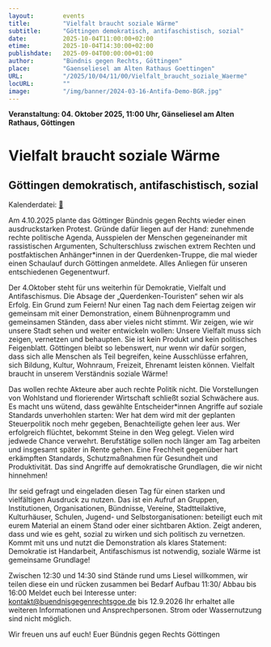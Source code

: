 ```yaml
---
layout:        events
title:         "Vielfalt braucht soziale Wärme"
subtitle:      "Göttingen demokratisch, antifaschistisch, sozial"
date:          2025-10-04T11:00:00+02:00
etime:         2025-10-04T14:30:00+02:00
publishdate:   2025-09-04T00:00:00+01:00
author:        "Bündnis gegen Rechts, Göttingen"
place:         "Gaenseliesel am Alten Rathaus Goettingen"
URL:           "/2025/10/04/11/00/Vielfalt_braucht_soziale_Waerme"
locURL:        ""
image:         "/img/banner/2024-03-16-Antifa-Demo-BGR.jpg"
---
```


**Veranstaltung: 04. Oktober 2025, 11:00 Uhr, Gänseliesel am Alten Rathaus, Göttingen**

Vielfalt braucht soziale Wärme
===========

Göttingen demokratisch, antifaschistisch, sozial
-----------


Kalenderdatei: [📆](/ics/2025-10-04_11-00_vielfalt_braucht_soziale_waerme.ics)

 Am 4.10.2025 plante das Göttinger Bündnis gegen Rechts wieder einen ausdruckstarken Protest. Gründe dafür liegen auf der Hand: zunehmende rechte politische Agenda, Ausspielen der Menschen gegeneinander mit rassistischen Argumenten, Schulterschluss zwischen extrem Rechten und postfaktischen Anhänger*innen in der Querdenken-Truppe, die mal wieder einen Schaulauf durch Göttingen anmeldete. Alles Anliegen für unseren entschiedenen Gegenentwurf.
 
Der 4.Oktober steht für uns weiterhin für Demokratie, Vielfalt und Antifaschismus. Die Absage der „Querdenken-Touristen“ sehen wir als Erfolg. Ein Grund zum Feiern! Nur einen Tag nach dem Feiertag zeigen wir gemeinsam mit einer Demonstration, einem Bühnenprogramm und gemeinsamen Ständen, dass aber vieles nicht stimmt. Wir zeigen, wie wir unsere Stadt sehen und weiter entwickeln wollen: Unsere Vielfalt muss sich zeigen, vernetzen und behaupten. Sie ist kein Produkt und kein politisches Feigenblatt. Göttingen bleibt so lebenswert, nur wenn wir dafür sorgen, dass sich alle Menschen als Teil begreifen, keine Ausschlüsse erfahren, sich Bildung, Kultur, Wohnraum, Freizeit, Ehrenamt leisten können. Vielfalt braucht in unserem Verständnis soziale Wärme! 
 
Das wollen rechte Akteure aber auch rechte Politik nicht. Die Vorstellungen von Wohlstand und florierender Wirtschaft schließt sozial Schwächere aus. Es macht uns wütend, dass gewählte Entscheider*innen Angriffe auf soziale Standards unverhohlen starten: Wer hat dem wird mit der geplanten Steuerpolitik noch mehr gegeben, Benachteiligte gehen leer aus. Wer erfolgreich flüchtet, bekommt Steine in den Weg gelegt. Vielen wird jedwede Chance verwehrt. Berufstätige sollen noch länger am Tag arbeiten und insgesamt später in Rente gehen. Eine Frechheit gegenüber hart erkämpften Standards, Schutzmaßnahmen für Gesundheit und Produktivität. Das sind Angriffe auf demokratische Grundlagen, die wir nicht hinnehmen!
 
Ihr seid gefragt und eingeladen diesen Tag für einen starken und vielfältigen Ausdruck zu nutzen. Das ist ein Aufruf an Gruppen, Institutionen, Organisationen, Bündnisse, Vereine, Stadtteilaktive, Kulturhäuser, Schulen, Jugend- und Selbstorganisationen: beteiligt euch mit eurem Material an einem Stand oder einer sichtbaren Aktion. Zeigt anderen, dass und wie es geht, sozial zu wirken und sich politisch zu vernetzen. Kommt mit uns und nutzt die Demonstration als klares Statement: Demokratie ist Handarbeit, Antifaschismus ist notwendig, soziale Wärme ist gemeinsame Grundlage!
 
Zwischen 12:30 und 14:30 sind Stände rund ums Liesel willkommen, wir teilen diese ein und rücken zusammen bei Bedarf
Aufbau 11:30/ Abbau bis 16:00 
Meldet euch bei Interesse unter: kontakt@buendnisgegenrechtsgoe.de bis 12.9.2026
Ihr erhaltet alle weiteren Informationen und Ansprechpersonen. Strom oder Wassernutzung sind nicht möglich.
 
Wir freuen uns auf euch! Euer Bündnis gegen Rechts Göttingen
  

